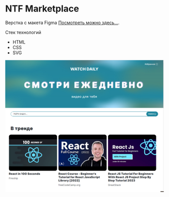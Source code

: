 # NTF Marketplace
Верстка с макета Figma
 [Посмотреть можно здесь...](https://ntf-marketplace-one.netlify.app/). 

 
Стек технологий
* HTML
* CSS
* SVG

![banner](https://github.com/dianaveselkina/video-jokes/blob/main/watch%20deily.jpg)
